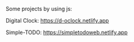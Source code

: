  Some projects by using js:

 Digital Clock: https://d-oclock.netlify.app

 Simple-TODO: https://simpletodoweb.netlify.app

